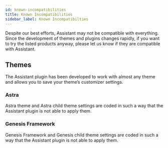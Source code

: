 ```yaml
---
id: known-incompatibilities
title: Known Incompatibilities
sidebar_label: Known Incompatibilties
---
```


Despite our best efforts, Assistant may not be compatible with everything. Since the development of themes and plugins changes rapidly, if you want to try the listed products anyway, please let us know if they are compatible with Assistant.

## Themes

The Assistant plugin has been developed to work with almost any theme and allows you to save your theme’s customizer settings.

### Astra

Astra theme and Astra child theme settings are coded in such a way that the Assistant plugin is not able to apply them.

### Genesis Framework

Genesis Framework and Genesis child theme settings are coded in such a way that the Assistant plugin is not able to apply them.
